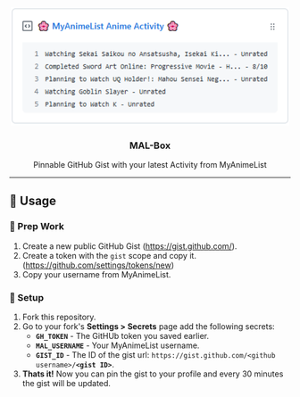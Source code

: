 <p align="center">
  <img width="500" src="./image/example.png">
  <h3 align="center">MAL-Box</h3>
  <p align="center">Pinnable GitHub Gist with your latest Activity from MyAnimeList</p>
</p>

***

## 🎉 Usage

### 🚧 Prep Work

1. Create a new public GitHub Gist (https://gist.github.com/).
2. Create a token with the `gist` scope and copy it. (https://github.com/settings/tokens/new)
3. Copy your username from MyAnimeList.

### 🔨 Setup

1. Fork this repository.
2. Go to your fork's **Settings > Secrets** page add the following secrets:
    - **`GH_TOKEN`** - The GitHUb token you saved earlier.
    - **`MAL_USERNAME`** - Your MyAnimeList username.
    - **`GIST_ID`** - The ID of the gist url: `https://gist.github.com/<github username>/`**`<gist ID>`**.
3. **Thats it!** Now you can pin the gist to your profile and every 30 minutes the gist will be updated.

